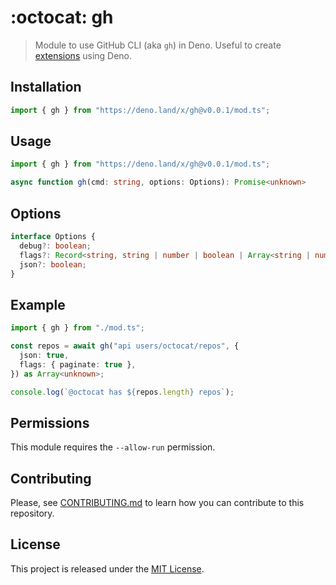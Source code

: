 # :octocat: gh

> Module to use GitHub CLI (aka `gh`) in Deno. Useful to create [extensions](https://cli.github.com/manual/gh_extension) using Deno.

## Installation

```ts
import { gh } from "https://deno.land/x/gh@v0.0.1/mod.ts";
```

## Usage

```ts
import { gh } from "https://deno.land/x/gh@v0.0.1/mod.ts";

async function gh(cmd: string, options: Options): Promise<unknown>
```

## Options

```ts
interface Options {
  debug?: boolean;
  flags?: Record<string, string | number | boolean | Array<string | number | boolean>>;
  json?: boolean;
}
```

## Example

```ts
import { gh } from "./mod.ts";

const repos = await gh("api users/octocat/repos", {
  json: true,
  flags: { paginate: true },
}) as Array<unknown>;

console.log(`@octocat has ${repos.length} repos`);
```

## Permissions

This module requires the `--allow-run` permission.

## Contributing

Please, see [CONTRIBUTING.md](CONTRIBUTING.md) to learn how you can contribute to this repository.

## License

This project is released under the [MIT License](LICENSE).